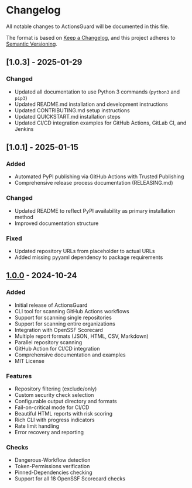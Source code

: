 # Changelog

All notable changes to ActionsGuard will be documented in this file.

The format is based on [Keep a Changelog](https://keepachangelog.com/en/1.0.0/),
and this project adheres to [Semantic Versioning](https://semver.org/spec/v2.0.0.html).

## [1.0.3] - 2025-01-29

### Changed
- Updated all documentation to use Python 3 commands (`python3` and `pip3`)
- Updated README.md installation and development instructions
- Updated CONTRIBUTING.md setup instructions
- Updated QUICKSTART.md installation steps
- Updated CI/CD integration examples for GitHub Actions, GitLab CI, and Jenkins

## [1.0.1] - 2025-01-15

### Added
- Automated PyPI publishing via GitHub Actions with Trusted Publishing
- Comprehensive release process documentation (RELEASING.md)

### Changed
- Updated README to reflect PyPI availability as primary installation method
- Improved documentation structure

### Fixed
- Updated repository URLs from placeholder to actual URLs
- Added missing pyyaml dependency to package requirements

## [1.0.0] - 2024-10-24

### Added
- Initial release of ActionsGuard
- CLI tool for scanning GitHub Actions workflows
- Support for scanning single repositories
- Support for scanning entire organizations
- Integration with OpenSSF Scorecard
- Multiple report formats (JSON, HTML, CSV, Markdown)
- Parallel repository scanning
- GitHub Action for CI/CD integration
- Comprehensive documentation and examples
- MIT License

### Features
- Repository filtering (exclude/only)
- Custom security check selection
- Configurable output directory and formats
- Fail-on-critical mode for CI/CD
- Beautiful HTML reports with risk scoring
- Rich CLI with progress indicators
- Rate limit handling
- Error recovery and reporting

### Checks
- Dangerous-Workflow detection
- Token-Permissions verification
- Pinned-Dependencies checking
- Support for all 18 OpenSSF Scorecard checks

[1.0.0]: https://github.com/your-username/actionsguard/releases/tag/v1.0.0

